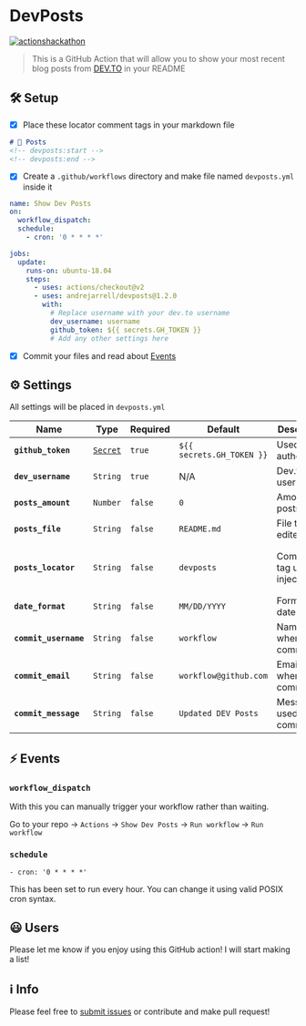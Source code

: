# DevPosts

[![actionshackathon](https://img.shields.io/badge/%23actionshackathon-0A0A0A?style=flat-square&logo=dev.to&logoColor=white)](https://dev.to/andrejarrell/dev-posts-on-github-4pij)

<!-- devposts:start -->
<!-- devposts:end -->

> This is a GitHub Action that will allow you to show your most recent blog posts from [DEV.TO](https://dev.to) in your README

## 🛠 Setup

- [x] Place these locator comment tags in your markdown file

```markdown
# 📝 Posts
<!-- devposts:start -->
<!-- devposts:end -->
```

- [x] Create a `.github/workflows` directory and make file named `devposts.yml` inside it

```yaml
name: Show Dev Posts
on:
  workflow_dispatch:
  schedule:
    - cron: '0 * * * *'

jobs:
  update:
    runs-on: ubuntu-18.04
    steps:
      - uses: actions/checkout@v2
      - uses: andrejarrell/devposts@1.2.0
        with:
          # Replace username with your dev.to username
          dev_username: username
          github_token: ${{ secrets.GH_TOKEN }}
          # Add any other settings here
```

- [x] Commit your files and read about [Events](#-events)

## ⚙ Settings

All settings will be placed in `devposts.yml`

| Name | Type | Required | Default | Description | ETC |
| -- | -- | -- | -- | -- | -- |
| **`github_token`** | [`Secret`](https://docs.github.com/en/actions/configuring-and-managing-workflows/authenticating-with-the-github_token) | `true` | `${{ secrets.GH_TOKEN }}` | Used to authenticate |
| **`dev_username`** | `String` | `true` | N/A | Dev.to username |
| **`posts_amount`** | `Number` | `false` | `0` | Amount of posts | `0` = all |
| **`posts_file`** | `String` | `false` | `README.md` | File to be edited | Relative to root directory |
| **`posts_locator`** | `String` | `false` | `devposts` | Comment tag used to inject posts | `<!-- devposts:start -->` + `<!-- devposts:end -->` |
| **`date_format`** | `String` | `false` | `MM/DD/YYYY` | Format for date | [Moment.js Formats](https://momentjs.com/docs/#/displaying/format/) |
| **`commit_username`** | `String` | `false` | `workflow` | Name used when commiting |
| **`commit_email`** | `String` | `false` | `workflow@github.com` | Email used when commiting |
| **`commit_message`** | `String` | `false` | `Updated DEV Posts` | Message used when commiting |

## ⚡ Events

### `workflow_dispatch` 

With this you can manually trigger your workflow rather than waiting.

Go to your repo -> `Actions` -> `Show Dev Posts` -> `Run workflow` -> `Run workflow`

### `schedule`

`- cron: '0 * * * *'`

This has been set to run every hour. You can change it using valid POSIX cron syntax.

## 😃 Users

Please let me know if you enjoy using this GitHub action! I will start making a list!

## ℹ Info

Please feel free to [submit issues](https://github.com/andrejarrell/DevPosts/issues/new/choose) or contribute and make pull request!